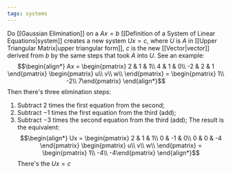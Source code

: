 ```yaml
---
tags: systems
---
```

Do [[Gaussian Elimination]] on a $Ax = b$ [[Definition of a System of Linear Equations|system]] creates a new system $Ux = c$, where $U$ is $A$ in [[Upper Triangular Matrix|upper triangular form]], $c$ is the new [[Vector|vector]] derived from $b$ by the same steps that took $A$ into $U$.
See an example:
$$\begin{align*}
Ax = \begin{pmatrix}
2 & 1 & 1\\
4 & 1 & 0\\
-2 & 2 & 1
\end{pmatrix}
\begin{pmatrix}
u\\
v\\
w\\
\end{pmatrix} = \begin{pmatrix}
1\\
-2\\
7\end{pmatrix}
\end{align*}$$
Then there's three elimination steps:
1. Subtract $2$ times the first equation from the second;
2. Subtract $-1$ times the first equation from the third (add);
3. Subtract $-3$ times the second equation from the third (add);
The result is the equivalent:
$$\begin{align*}
Ux = \begin{pmatrix}
2 & 1 & 1\\
0 & -1 & 0\\
0 & 0 & -4
\end{pmatrix}
\begin{pmatrix}
u\\
v\\
w\\
\end{pmatrix} = \begin{pmatrix}
1\\
-4\\
-4\end{pmatrix}
\end{align*}$$
There's the $Ux = c$ 